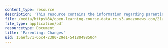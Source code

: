 ```yaml
---
content_type: resource
description: 'This resource contains the information regarding parenting: changes.'
file: /media/https%3A/open-learning-course-data-rc.s3.amazonaws.com/21a-230j-the-contemporary-american-family-spring-2004/15aef57165c4238029e15418049850d4_MIT21A_230JS04_15hetz.pdf
file_type: application/pdf
resourcetype: Document
title: 'Parenting: Changes'
uid: 15aef571-65c4-2380-29e1-5418049850d4
---
```


